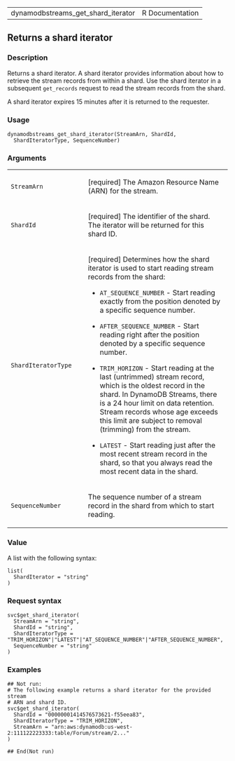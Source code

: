 <table style="width: 100%;">
<tbody>
<tr class="odd">
<td>dynamodbstreams_get_shard_iterator</td>
<td style="text-align: right;">R Documentation</td>
</tr>
</tbody>
</table>

## Returns a shard iterator

### Description

Returns a shard iterator. A shard iterator provides information about
how to retrieve the stream records from within a shard. Use the shard
iterator in a subsequent `get_records` request to read the stream
records from the shard.

A shard iterator expires 15 minutes after it is returned to the
requester.

### Usage

    dynamodbstreams_get_shard_iterator(StreamArn, ShardId,
      ShardIteratorType, SequenceNumber)

### Arguments

<table>
<colgroup>
<col style="width: 35%" />
<col style="width: 65%" />
</colgroup>
<tbody>
<tr class="odd">
<td><code
id="dynamodbstreams_get_shard_iterator_:_StreamArn">StreamArn</code></td>
<td><p>[required] The Amazon Resource Name (ARN) for the
stream.</p></td>
</tr>
<tr class="even">
<td><code
id="dynamodbstreams_get_shard_iterator_:_ShardId">ShardId</code></td>
<td><p>[required] The identifier of the shard. The iterator will be
returned for this shard ID.</p></td>
</tr>
<tr class="odd">
<td><code
id="dynamodbstreams_get_shard_iterator_:_ShardIteratorType">ShardIteratorType</code></td>
<td><p>[required] Determines how the shard iterator is used to start
reading stream records from the shard:</p>
<ul>
<li><p><code>AT_SEQUENCE_NUMBER</code> - Start reading exactly from the
position denoted by a specific sequence number.</p></li>
<li><p><code>AFTER_SEQUENCE_NUMBER</code> - Start reading right after
the position denoted by a specific sequence number.</p></li>
<li><p><code>TRIM_HORIZON</code> - Start reading at the last (untrimmed)
stream record, which is the oldest record in the shard. In DynamoDB
Streams, there is a 24 hour limit on data retention. Stream records
whose age exceeds this limit are subject to removal (trimming) from the
stream.</p></li>
<li><p><code>LATEST</code> - Start reading just after the most recent
stream record in the shard, so that you always read the most recent data
in the shard.</p></li>
</ul></td>
</tr>
<tr class="even">
<td><code
id="dynamodbstreams_get_shard_iterator_:_SequenceNumber">SequenceNumber</code></td>
<td><p>The sequence number of a stream record in the shard from which to
start reading.</p></td>
</tr>
</tbody>
</table>

### Value

A list with the following syntax:

    list(
      ShardIterator = "string"
    )

### Request syntax

    svc$get_shard_iterator(
      StreamArn = "string",
      ShardId = "string",
      ShardIteratorType = "TRIM_HORIZON"|"LATEST"|"AT_SEQUENCE_NUMBER"|"AFTER_SEQUENCE_NUMBER",
      SequenceNumber = "string"
    )

### Examples

    ## Not run: 
    # The following example returns a shard iterator for the provided stream
    # ARN and shard ID.
    svc$get_shard_iterator(
      ShardId = "00000001414576573621-f55eea83",
      ShardIteratorType = "TRIM_HORIZON",
      StreamArn = "arn:aws:dynamodb:us-west-2:111122223333:table/Forum/stream/2..."
    )

    ## End(Not run)
